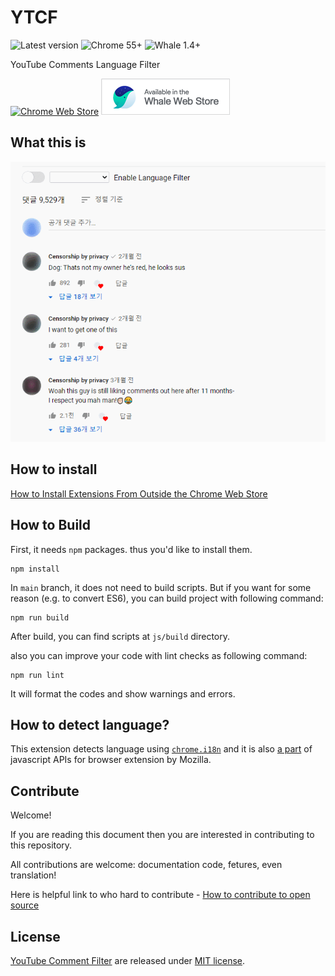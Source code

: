 # YTCF

![Latest version](https://img.shields.io/chrome-web-store/v/jdiikkhlhlgndjllhoinidnkbgkjfepe) ![Chrome 55+](https://img.shields.io/badge/chrome-55%2B-green]) ![Whale 1.4+](https://img.shields.io/badge/whale-1.4%2B-green])

YouTube Comments Language Filter

[![Chrome Web Store](https://storage.googleapis.com/chrome-gcs-uploader.appspot.com/image/WlD8wC6g8khYWPJUsQceQkhXSlv1/UV4C4ybeBTsZt43U4xis.png)](https://chrome.google.com/webstore/detail/youtube-comment-language/jdiikkhlhlgndjllhoinidnkbgkjfepe) [![Naver Whale Store](docs/images/whalestore-sm.png)](https://store.whale.naver.com/detail/iphmcbbipommlpkmgffhohlkomhakcel)

## What this is

![how to use](docs/images/preview.gif)

## How to install

[How to Install Extensions From Outside the Chrome Web Store](https://www.howtogeek.com/120743/how-to-install-extensions-from-outside-the-chrome-web-store/)

## How to Build

First, it needs `npm` packages. thus you'd like to install them.

```
npm install
```

In `main` branch, it does not need to build scripts. But if you want for some reason (e.g. to convert ES6), you can build project with following command:

```
npm run build
```

After build, you can find scripts at `js/build` directory.

also you can improve your code with lint checks as following command:

```
npm run lint
```

It will format the codes and show warnings and errors.

## How to detect language?

This extension detects language using [`chrome.i18n`](https://developer.chrome.com/docs/extensions/reference/i18n/) and it is also [a part](https://developer.mozilla.org/en-US/docs/Mozilla/Add-ons/WebExtensions/API/i18n) of javascript APIs for browser extension by Mozilla.

## Contribute

Welcome!

If you are reading this document then you are interested in contributing to this repository.

All contributions are welcome: documentation code, fetures, even translation!

Here is helpful link to who hard to contribute - [How to contribute to open source](https://github.com/freeCodeCamp/how-to-contribute-to-open-source/blob/master/README.md)

## License

[YouTube Comment Filter](https://github.com/joonas-yoon/ytcf/) are released under [MIT license](https://github.com/joonas-yoon/ytcf/blob/master/LICENSE).
